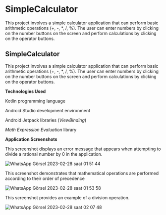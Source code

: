 # SimpleCalculator

This project involves a simple calculator application that can perform basic arithmetic operations (+, -, *, /, %). The user can enter numbers by clicking on the number buttons on the screen and perform calculations by clicking on the operator buttons.


## SimpleCalculator 

This project involves a simple calculator application that can perform basic arithmetic operations (+, -, *, /, %). The user can enter numbers by clicking on the number buttons on the screen and perform calculations by clicking on the operator buttons.


**Technologies Used**

Kotlin programming language 

Android Studio development environment 

Android Jetpack libraries (*ViewBinding*) 

*Math Expression Evaluation* library 

**Application Screenshots**

This screenshot displays an error message that appears when attempting to divide a rational number by 0 in the application.

![WhatsApp Görsel 2023-02-28 saat 01 51 44](https://user-images.githubusercontent.com/100204691/221873837-17c4d4f6-eb48-4ae6-a1f5-73cb5ce2cecd.jpg)

This screenshot demonstrates that mathematical operations are performed according to their order of precedence

![WhatsApp Görsel 2023-02-28 saat 01 53 58](https://user-images.githubusercontent.com/100204691/221873879-b3b98eca-eb4e-4640-8d13-201da107c9d6.jpg)

This screenshot provides an example of a division operation.

![WhatsApp Görsel 2023-02-28 saat 02 07 48](https://user-images.githubusercontent.com/100204691/221876303-00b22f5b-e0c5-4b58-942c-560e2471d53a.jpg)
